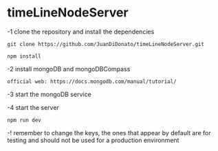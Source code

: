 # timeLineNodeServer

-1 clone the repository and install the dependencies

    git clone https://github.com/JuanDiDonato/timeLineNodeServer.git

    npm install
    
-2 install mongoDB and mongoDBCompass 

    official web: https://docs.mongodb.com/manual/tutorial/
    
 -3 start the mongoDB service 
 
 -4 start the server 
 
    npm run dev
 
 -! remember to change the keys, the ones that appear by default are for testing and should not be used for a production environment 
